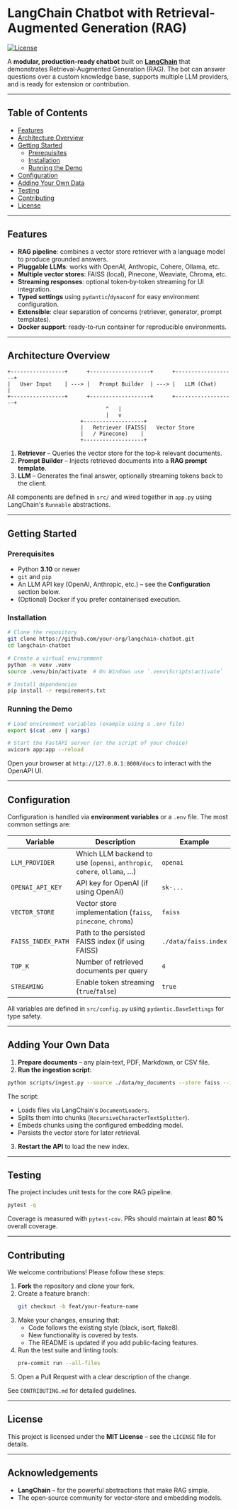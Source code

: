 # LangChain Chatbot with Retrieval-Augmented Generation (RAG)

[![License](https://img.shields.io/badge/license-MIT-blue.svg)](LICENSE)

A **modular, production‑ready chatbot** built on **[LangChain](https://github.com/langchain-ai/langchain)** that demonstrates Retrieval‑Augmented Generation (RAG).  The bot can answer questions over a custom knowledge base, supports multiple LLM providers, and is ready for extension or contribution.

---

## Table of Contents

- [Features](#features)
- [Architecture Overview](#architecture-overview)
- [Getting Started](#getting-started)
  - [Prerequisites](#prerequisites)
  - [Installation](#installation)
  - [Running the Demo](#running-the-demo)
- [Configuration](#configuration)
- [Adding Your Own Data](#adding-your-own-data)
- [Testing](#testing)
- [Contributing](#contributing)
- [License](#license)

---

## Features

- **RAG pipeline**: combines a vector store retriever with a language model to produce grounded answers.
- **Pluggable LLMs**: works with OpenAI, Anthropic, Cohere, Ollama, etc.
- **Multiple vector stores**: FAISS (local), Pinecone, Weaviate, Chroma, etc.
- **Streaming responses**: optional token‑by‑token streaming for UI integration.
- **Typed settings** using `pydantic`/`dynaconf` for easy environment configuration.
- **Extensible**: clear separation of concerns (retriever, generator, prompt templates).
- **Docker support**: ready-to‑run container for reproducible environments.

---

## Architecture Overview

```
+-----------------+      +-------------------+      +-------------------+
|   User Input    | ---> |   Prompt Builder  | ---> |   LLM (Chat)      |
+-----------------+      +-------------------+      +-------------------+
                               ^   |
                               |   v
                       +-------------------+
                       |   Retriever (FAISS|   Vector Store
                       |   / Pinecone)    |
                       +-------------------+
```

1. **Retriever** – Queries the vector store for the top‑k relevant documents.
2. **Prompt Builder** – Injects retrieved documents into a **RAG prompt template**.
3. **LLM** – Generates the final answer, optionally streaming tokens back to the client.

All components are defined in `src/` and wired together in `app.py` using LangChain's `Runnable` abstractions.

---

## Getting Started

### Prerequisites

- Python **3.10** or newer
- `git` and `pip`
- An LLM API key (OpenAI, Anthropic, etc.) – see the **Configuration** section below.
- (Optional) Docker if you prefer containerised execution.

### Installation

```bash
# Clone the repository
git clone https://github.com/your-org/langchain-chatbot.git
cd langchain-chatbot

# Create a virtual environment
python -m venv .venv
source .venv/bin/activate  # On Windows use `.venv\Scripts\activate`

# Install dependencies
pip install -r requirements.txt
```

### Running the Demo

```bash
# Load environment variables (example using a .env file)
export $(cat .env | xargs)

# Start the FastAPI server (or the script of your choice)
uvicorn app:app --reload
```

Open your browser at `http://127.0.0.1:8000/docs` to interact with the OpenAPI UI.

---

## Configuration

Configuration is handled via **environment variables** or a `.env` file. The most common settings are:

| Variable | Description | Example |
|----------|-------------|---------|
| `LLM_PROVIDER` | Which LLM backend to use (`openai`, `anthropic`, `cohere`, `ollama`, …) | `openai` |
| `OPENAI_API_KEY` | API key for OpenAI (if using OpenAI) | `sk-...` |
| `VECTOR_STORE` | Vector store implementation (`faiss`, `pinecone`, `chroma`) | `faiss` |
| `FAISS_INDEX_PATH` | Path to the persisted FAISS index (if using FAISS) | `./data/faiss.index` |
| `TOP_K` | Number of retrieved documents per query | `4` |
| `STREAMING` | Enable token streaming (`true`/`false`) | `true` |

All variables are defined in `src/config.py` using `pydantic.BaseSettings` for type safety.

---

## Adding Your Own Data

1. **Prepare documents** – any plain‑text, PDF, Markdown, or CSV file.
2. **Run the ingestion script**:

```bash
python scripts/ingest.py --source ./data/my_documents --store faiss --index_path ./data/faiss.index
```

The script:
- Loads files via LangChain's `DocumentLoaders`.
- Splits them into chunks (`RecursiveCharacterTextSplitter`).
- Embeds chunks using the configured embedding model.
- Persists the vector store for later retrieval.

3. **Restart the API** to load the new index.

---

## Testing

The project includes unit tests for the core RAG pipeline.

```bash
pytest -q
```

Coverage is measured with `pytest-cov`.  PRs should maintain at least **80 %** overall coverage.

---

## Contributing

We welcome contributions! Please follow these steps:

1. **Fork** the repository and clone your fork.
2. Create a feature branch:
   ```bash
   git checkout -b feat/your-feature-name
   ```
3. Make your changes, ensuring that:
   - Code follows the existing style (black, isort, flake8).
   - New functionality is covered by tests.
   - The README is updated if you add public‑facing features.
4. Run the test suite and linting tools:
   ```bash
   pre-commit run --all-files
   ```
5. Open a Pull Request with a clear description of the change.

See `CONTRIBUTING.md` for detailed guidelines.

---

## License

This project is licensed under the **MIT License** – see the `LICENSE` file for details.

---

## Acknowledgements

- **LangChain** – for the powerful abstractions that make RAG simple.
- The open‑source community for vector‑store and embedding models.
